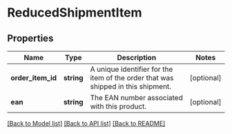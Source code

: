 # ReducedShipmentItem

## Properties
Name | Type | Description | Notes
------------ | ------------- | ------------- | -------------
**order_item_id** | **string** | A unique identifier for the item of the order that was shipped in this shipment. | [optional] 
**ean** | **string** | The EAN number associated with this product. | [optional] 

[[Back to Model list]](../README.md#documentation-for-models) [[Back to API list]](../README.md#documentation-for-api-endpoints) [[Back to README]](../README.md)


